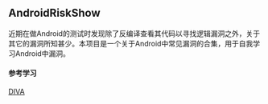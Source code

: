 ## AndroidRiskShow



近期在做Android的测试时发现除了反编译查看其代码以寻找逻辑漏洞之外，关于其它的漏洞所知甚少。本项目是一个关于Android中常见漏洞的合集，用于自我学习Android中漏洞。
#### 参考学习
[DIVA](https://github.com/payatu/diva-android)
